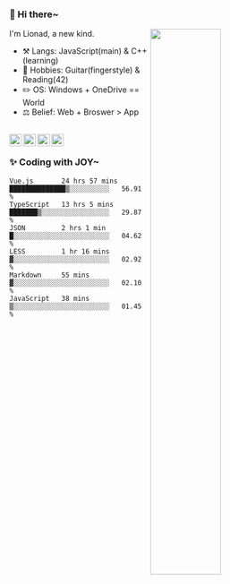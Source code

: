 ### 👋 Hi there~

[<img align="right" width="50%" src="https://github-readme-stats.vercel.app/api?username=Lionad-Morotar&show_icons=true">](https://metrics.lecoq.io/Lionad-Morotar?template=classic)

I'm Lionad, a new kind.

- ⚒️ Langs: JavaScript(main) & C++(learning)
- 🎨 Hobbies: Guitar(fingerstyle) & Reading(42)
- ✏️ OS: Windows + OneDrive == World
- ⚖️ Belief: Web + Broswer > App

<br />

<a href="https://www.lionad.art">
  <img align="left" alt="lionad-art" width="22px" src="https://cdn.jsdelivr.net/npm/simple-icons@3.1.0/icons/wordpress.svg" />
</a>
<a href="#1806234223">
  <img align="left" alt="1806234223" width="22px" src="https://cdn.jsdelivr.net/npm/simple-icons@3.1.0/icons/tencentqq.svg" />
</a>
<a href="https://www.zhihu.com/people/Lionad">
  <img align="left" alt="132yse" width="22px" src="https://cdn.jsdelivr.net/npm/simple-icons@3.1.0/icons/zhihu.svg" />
</a>
<a href="https://github.com/Lionad-Morotar">
  <img align="left" alt="yisar" width="22px" src="https://cdn.jsdelivr.net/npm/simple-icons@3.1.0/icons/github.svg" />
</a>

<br />

### ✨ Coding with JOY~

<!--START_SECTION:waka-->

```text
Vue.js       24 hrs 57 mins  ██████████████▒░░░░░░░░░░   56.91 %
TypeScript   13 hrs 5 mins   ███████▒░░░░░░░░░░░░░░░░░   29.87 %
JSON         2 hrs 1 min     █░░░░░░░░░░░░░░░░░░░░░░░░   04.62 %
LESS         1 hr 16 mins    ▓░░░░░░░░░░░░░░░░░░░░░░░░   02.92 %
Markdown     55 mins         ▓░░░░░░░░░░░░░░░░░░░░░░░░   02.10 %
JavaScript   38 mins         ▒░░░░░░░░░░░░░░░░░░░░░░░░   01.45 %
```

<!--END_SECTION:waka-->
